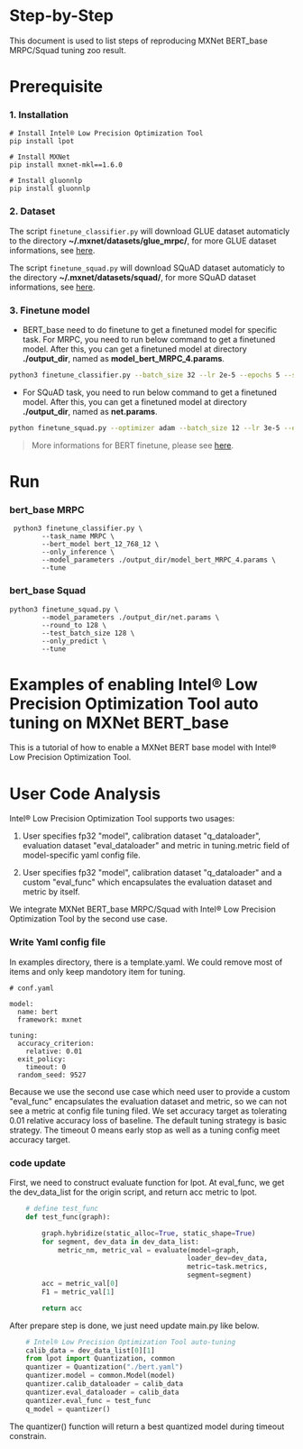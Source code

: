 Step-by-Step
============

This document is used to list steps of reproducing MXNet BERT_base MRPC/Squad tuning zoo result.



# Prerequisite

### 1. Installation

  ```Shell
  # Install Intel® Low Precision Optimization Tool
  pip install lpot

  # Install MXNet
  pip install mxnet-mkl==1.6.0
  
  # Install gluonnlp
  pip install gluonnlp

  ```

### 2. Dataset

  The script `finetune_classifier.py` will download GLUE dataset automaticly to the directory **~/.mxnet/datasets/glue_mrpc/**, for more GLUE dataset informations, see [here](https://github.com/dmlc/gluon-nlp/blob/5dc6b9c9fab9e99b155554a50466c514b879ea84/src/gluonnlp/data/glue.py#L590).

  The script `finetune_squad.py` will download SQuAD dataset automaticly to the directory **~/.mxnet/datasets/squad/**, for more SQuAD dataset informations, see [here](https://github.com/dmlc/gluon-nlp/blob/5dc6b9c9fab9e99b155554a50466c514b879ea84/src/gluonnlp/data/question_answering.py#L36).


### 3. Finetune model
  - BERT_base need to do finetune to get a finetuned model for specific task. For MRPC, you need to run below command to get a finetuned model. After this, you can get a finetuned model at directory **./output_dir**, named as **model_bert_MRPC_4.params**.

  ```bash
  python3 finetune_classifier.py --batch_size 32 --lr 2e-5 --epochs 5 --seed 27 --task_name MRPC --warmup_ratio 0.1
  ```
   

  - For SQuAD task, you need to run below command to get a finetuned model. After this, you can get a finetuned model at directory **./output_dir**, named as **net.params**.
  ```bash
  python finetune_squad.py --optimizer adam --batch_size 12 --lr 3e-5 --epochs 2
  ```
  

  >More informations for BERT finetune, please see [here](https://github.com/dmlc/gluon-nlp/blob/5dc6b9c9fab9e99b155554a50466c514b879ea84/scripts/bert/index.rst#sentence-classification).
# Run

### bert_base MRPC
```
 python3 finetune_classifier.py \
        --task_name MRPC \
        --bert_model bert_12_768_12 \
        --only_inference \
        --model_parameters ./output_dir/model_bert_MRPC_4.params \
        --tune
```

### bert_base Squad
```
python3 finetune_squad.py \
        --model_parameters ./output_dir/net.params \
        --round_to 128 \
        --test_batch_size 128 \
        --only_predict \
        --tune
```
 

Examples of enabling Intel® Low Precision Optimization Tool auto tuning on MXNet BERT_base
=======================================================

This is a tutorial of how to enable a MXNet BERT base model with Intel® Low Precision Optimization Tool.

# User Code Analysis

Intel® Low Precision Optimization Tool supports two usages:

1. User specifies fp32 "model", calibration dataset "q_dataloader", evaluation dataset "eval_dataloader" and metric in tuning.metric field of model-specific yaml config file.

2. User specifies fp32 "model", calibration dataset "q_dataloader" and a custom "eval_func" which encapsulates the evaluation dataset and metric by itself.

We integrate MXNet BERT_base MRPC/Squad with Intel® Low Precision Optimization Tool by the second use case.

### Write Yaml config file

In examples directory, there is a template.yaml. We could remove most of items and only keep mandotory item for tuning. 


```
# conf.yaml

model:                                  
  name: bert 
  framework: mxnet

tuning:
  accuracy_criterion:
    relative: 0.01
  exit_policy:
    timeout: 0
  random_seed: 9527

```

Because we use the second use case which need user to provide a custom "eval_func" encapsulates the evaluation dataset and metric, so we can not see a metric at config file tuning filed. We set accuracy target as tolerating 0.01 relative accuracy loss of baseline. The default tuning strategy is basic strategy. The timeout 0 means early stop as well as a tuning config meet accuracy target.


### code update
First, we need to construct evaluate function for lpot. At eval_func, we get the dev_data_list for the origin script, and return acc metric to lpot.

```python
    # define test_func
    def test_func(graph):

        graph.hybridize(static_alloc=True, static_shape=True)
        for segment, dev_data in dev_data_list:
            metric_nm, metric_val = evaluate(model=graph, 
                                            loader_dev=dev_data, 
                                            metric=task.metrics, 
                                            segment=segment)
        acc = metric_val[0]
        F1 = metric_val[1]

        return acc
```

After prepare step is done, we just need update main.py like below.

```python
    # Intel® Low Precision Optimization Tool auto-tuning
    calib_data = dev_data_list[0][1]
    from lpot import Quantization, common
    quantizer = Quantization("./bert.yaml")
    quantizer.model = common.Model(model)
    quantizer.calib_dataloader = calib_data
    quantizer.eval_dataloader = calib_data
    quantizer.eval_func = test_func
    q_model = quantizer()

```

The quantizer() function will return a best quantized model during timeout constrain.
